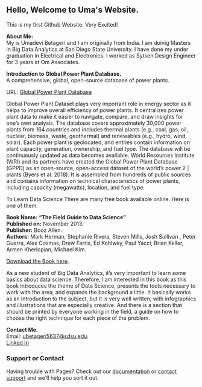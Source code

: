 ## Hello, Welcome to Uma's Website.  

This is my first Github Website. Very Excited! 

**About Me:**   
My is Umadevi Betageri and I am originally from India. I am doinig Masters in Big Data Analytics at San Diego State University. I have done my under graduation in Electrical and Electronics. I worked as Sytsen Design Engineer for 3 years at Om Associates.   

**Introduction to Global Power Plant Database.**  
A comprehensive, global, open-source database of power plants.  

URL: [Global Power Plant Database](https://datasets.wri.org/dataset/globalpowerplantdatabase)  

Global Power Plant Dataset plays very important role in energy sector as it helps to improve overall efficiency of power plants. It centralizes power plant data to make it easier to navigate, compare, and draw insights for one’s own analysis. The database covers approximately 30,000 power plants from 164 countries and includes thermal plants (e.g., coal, gas, oil, nuclear, biomass, waste, geothermal) and renewables (e.g., hydro, wind, solar). Each power plant is geolocated, and entries contain information on plant capacity, generation, ownership, and fuel type. The database will be continuously updated as data becomes available.
World Resources Institute (WRI) and its partners have created the Global Power Plant Database (GPPD) as an open-source, open-access dataset of the world’s power 2 | plants (Byers et al. 2018). It is assembled from hundreds of public sources and contains information on technical characteristics of power plants, including capacity (megawatts), location, and fuel type.   



To Learn Data Science There are many free book available online. Here is one of them.  


**Book Name:** **“The Field Guide to Data Science”**.  
**Published on:** November 2013.  
**Publisher:** Booz Allen.  
**Authors:** Mark Herman, Stephanie Rivera, Steven Mills, Josh Sullivan , Peter Guerra, Alex Cosmas, Drew Farris, Ed Kohlwey, Paul Yacci, Brian Keller, Armen Kherlopian, Michael Kim. 

[Download the Book here](https://www.researchgate.net/publication/258698880_The_Field_Guide_to_Data_Science). 


As a new student of Big Data Analytics, it’s very important to learn some basics about data science. Therefore, I am interested in this book as
this book introduces the theme of Data Science, presents the tools necessary to work with the area, and expands the background a little. It basically works as an introduction to the subject, but it is very well written, with infographics and illustrations that are especially creative. And there is a section that should be printed by everyone working in the field, a guide on how to choose the right technique for each piece of the problem.  



**Contact Me**.   
Email: ubetageri5637@sdsu.edu.   
[Linked In](https://www.linkedin.com/in/umadevi-betageri-74bb64b0)



### Support or Contact

Having trouble with Pages? Check out our [documentation](https://docs.github.com/categories/github-pages-basics/) or [contact support](https://support.github.com/contact) and we’ll help you sort it out.
